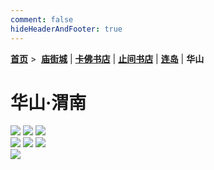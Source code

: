 ```yaml
---
comment: false
hideHeaderAndFooter: true
---
```

<style>.container{margin:0 auto;width:1280px;}</style>

**[首页](/)** >&nbsp; **[庙街城](/pho/miaojie)** | **[卡佛书店](/pho/kafo)** | **[止间书店](/pho/zhijian)** | **[连岛](/pho/liandao)** | **华山**

# 华山·渭南

<div class=".gkpho-container">
<img class="gkpho-img" src="http://119.28.186.136:9520/images/huashan/IMG_7323.jpg">
<img class="gkpho-img gkpho-img-margin" src="http://119.28.186.136:9520/images/huashan/IMG_7314.jpg">
<img class="gkpho-img gkpho-img-margin" src="http://119.28.186.136:9520/images/huashan/IMG_7315.jpg">
</div>

<div class=".gkpho-container">
<img class="gkpho-img" src="http://119.28.186.136:9520/images/huashan/IMG_7329.jpg">
<img class="gkpho-img gkpho-img-margin" src="http://119.28.186.136:9520/images/huashan/IMG_7325.jpg">
<img class="gkpho-img gkpho-img-margin" src="http://119.28.186.136:9520/images/huashan/IMG_7328.jpg">
</div>

<div class=".gkpho-container">
<img class="gkpho-img" src="http://119.28.186.136:9520/images/huashan/IMG_7309.PNG">
</div>
